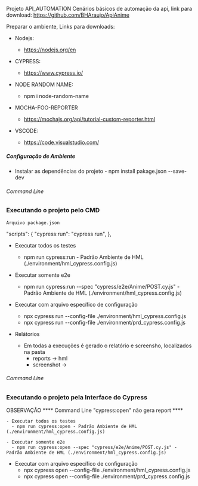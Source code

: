 Projeto API_AUTOMATION
    Cenários básicos de automação da api, link para download: https://github.com/BHAraujo/ApiAnime

Preparar o ambiente, Links para downloads:
  - Nodejs:
      - https://nodejs.org/en

  - CYPRESS: 
     - https://www.cypress.io/

  - NODE RANDOM NAME: 
     - npm i node-random-name     

  - MOCHA-FOO-REPORTER
    - https://mochajs.org/api/tutorial-custom-reporter.html     

  - VSCODE: 
     - https://code.visualstudio.com/


##### Configuração de Ambiente ##### 
   - Instalar as dependências do projeto 
    - npm install pakage.json --save-dev

###### Command Line ######
### Executando o projeto pelo CMD ###
    Arquivo package.json
 "scripts": {
    "cypress:run": "cypress run",
             },

   - Executar todos os testes 
      - npm run cypress:run - Padrão Ambiente de HML (./environment/hml_cypress.config.js)


   - Executar somente e2e
      - npm run cypress:run --spec "cypress/e2e/Anime/POST.cy.js" - Padrão Ambiente de HML (./environment/hml_cypress.config.js)


   - Executar com arquivo específico de configuração  
       - npx cypress run --config-file ./environment/hml_cypress.config.js
       - npx cypress run --config-file ./environment/prd_cypress.config.js

   - Relátorios
     - Em todas a execuções é gerado o relatório e screensho, localizados na pasta
        - reports -> hml
        - screenshot ->
    

###### Command Line ######
### Executando o projeto pela Interface do Cypress

OBSERVAÇÃO
   **** Command Line "cypress:open" não gera report **** 

    - Executar todos os testes 
      - npm run cypress:open - Padrão Ambiente de HML (./environment/hml_cypress.config.js)

    - Executar somente e2e
      - npm run cypress:open --spec "cypress/e2e/Anime/POST.cy.js" - Padrão Ambiente de HML (./environment/hml_cypress.config.js)

   - Executar com arquivo específico de configuração  
       - npx cypress open --config-file ./environment/hml_cypress.config.js
       - npx cypress open --config-file ./environment/prd_cypress.config.js  

